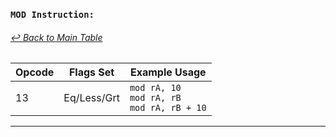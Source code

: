 ### `MOD Instruction:`
###### [↩ Back to Main Table](../README.md)

| Opcode | Flags Set    | Example Usage |
|--------|-------------|---------------|
| 13     | Eq/Less/Grt | `mod rA, 10` <br> `mod rA, rB` <br> `mod rA, rB + 10` |
---